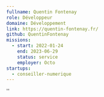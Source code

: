 ```yaml
---
fullname: Quentin Fontenay
role: Développeur
domaine: Développement
link: https://quentin-fontenay.fr/
github: QuentinFontenay
missions:
  - start: 2022-01-24
    end: 2023-06-29
    status: service
    employer: Octo
startups:
  - conseiller-numerique
---
```


''
